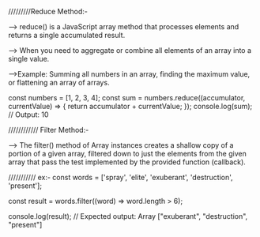 
/////////Reduce Method:-


--> reduce() is a JavaScript array method that processes elements and returns a single accumulated result.

--> When you need to aggregate or combine all elements of an array into a single value.

-->Example: Summing all numbers in an array, finding the maximum value, or flattening an array of arrays.


const numbers = [1, 2, 3, 4]; 
const sum = numbers.reduce((accumulator, currentValue) => { return accumulator + currentValue; }); 
console.log(sum); // Output: 10









////////////  Filter Method:-

--> The filter() method of Array instances creates a shallow copy of a portion of a given array, filtered down to just the elements from the given array that pass the test implemented by the provided function (callback).



/////////// ex:-
const words = ['spray', 'elite', 'exuberant', 'destruction', 'present'];

const result = words.filter((word) => word.length > 6);

console.log(result);
// Expected output: Array ["exuberant", "destruction", "present"]















